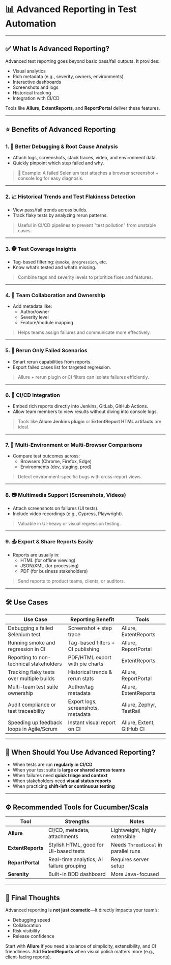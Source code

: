 # 📊 Advanced Reporting in Test Automation

---

## ✅ What Is Advanced Reporting?

Advanced test reporting goes beyond basic pass/fail outputs. It provides:

- Visual analytics
- Rich metadata (e.g., severity, owners, environments)
- Interactive dashboards
- Screenshots and logs
- Historical tracking
- Integration with CI/CD

Tools like **Allure**, **ExtentReports**, and **ReportPortal** deliver these features.

---

## ⭐ Benefits of Advanced Reporting

### 1. 🧠 Better Debugging & Root Cause Analysis

- Attach logs, screenshots, stack traces, video, and environment data.
- Quickly pinpoint which step failed and why.

> 🧪 Example: A failed Selenium test attaches a browser screenshot + console log for easy diagnosis.

---

### 2. 📈 Historical Trends and Test Flakiness Detection

- View pass/fail trends across builds.
- Track flaky tests by analyzing rerun patterns.

> Useful in CI/CD pipelines to prevent "test pollution" from unstable cases.

---

### 3. 🕵️ Test Coverage Insights

- Tag-based filtering: `@smoke`, `@regression`, etc.
- Know what’s tested and what’s missing.

> Combine tags and severity levels to prioritize fixes and features.

---

### 4. 👥 Team Collaboration and Ownership

- Add metadata like:
    - Author/owner
    - Severity level
    - Feature/module mapping

> Helps teams assign failures and communicate more effectively.

---

### 5. 🧪 Rerun Only Failed Scenarios

- Smart rerun capabilities from reports.
- Export failed cases list for targeted regression.

> Allure + rerun plugin or CI filters can isolate failures efficiently.

---

### 6. 🧩 CI/CD Integration

- Embed rich reports directly into Jenkins, GitLab, GitHub Actions.
- Allow team members to view results without diving into console logs.

> Tools like **Allure Jenkins plugin** or **ExtentReport HTML artifacts** are ideal.

---

### 7. 📂 Multi-Environment or Multi-Browser Comparisons

- Compare test outcomes across:
    - Browsers (Chrome, Firefox, Edge)
    - Environments (dev, staging, prod)

> Detect environment-specific bugs with cross-report views.

---

### 8. 📷 Multimedia Support (Screenshots, Videos)

- Attach screenshots on failures (UI tests).
- Include video recordings (e.g., Cypress, Playwright).

> Valuable in UI-heavy or visual regression testing.

---

### 9. 📤 Export & Share Reports Easily

- Reports are usually in:
    - HTML (for offline viewing)
    - JSON/XML (for processing)
    - PDF (for business stakeholders)

> Send reports to product teams, clients, or auditors.

---

## 🛠 Use Cases

| Use Case                                     | Reporting Benefit                           | Tools                    |
|----------------------------------------------|----------------------------------------------|---------------------------|
| Debugging a failed Selenium test             | Screenshot + step trace                      | Allure, ExtentReports     |
| Running smoke and regression in CI           | Tag-based filters + CI publishing            | Allure, ReportPortal      |
| Reporting to non-technical stakeholders       | PDF/HTML export with pie charts              | ExtentReports             |
| Tracking flaky tests over multiple builds    | Historical trends & rerun stats              | Allure, ReportPortal      |
| Multi-team test suite ownership              | Author/tag metadata                          | Allure, ExtentReports     |
| Audit compliance or test traceability        | Export logs, screenshots, metadata           | Allure, Zephyr, TestRail  |
| Speeding up feedback loops in Agile/Scrum    | Instant visual report on CI                  | Allure, Extent, GitHub CI |

---

## 🚀 When Should You Use Advanced Reporting?

- When tests are run **regularly in CI/CD**
- When your test suite is **large or shared across teams**
- When failures need **quick triage and context**
- When stakeholders need **visual status reports**
- When practicing **shift-left or continuous testing**

---

## ⚙ Recommended Tools for Cucumber/Scala

| Tool            | Strengths                               | Notes                                 |
|------------------|------------------------------------------|----------------------------------------|
| **Allure**       | CI/CD, metadata, attachments             | Lightweight, highly extensible         |
| **ExtentReports**| Stylish HTML, good for UI-based tests    | Needs `ThreadLocal` in parallel runs   |
| **ReportPortal** | Real-time analytics, AI failure grouping | Requires server setup                  |
| **Serenity**     | Built-in BDD dashboard                   | More Java-focused                      |

---

## 🧠 Final Thoughts

Advanced reporting is **not just cosmetic**—it directly impacts your team’s:

- Debugging speed
- Collaboration
- Risk visibility
- Release confidence

Start with **Allure** if you need a balance of simplicity, extensibility, and CI friendliness. Add **ExtentReports** when visual polish matters more (e.g., client-facing reports).

